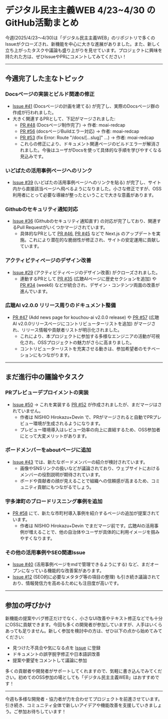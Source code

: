# デジタル民主主義WEB 4/23~4/30 のGitHub活動まとめ

今週(2025/4/23〜4/30)は「デジタル民主主義WEB」のリポジトリで多くのIssueがクローズされ、新機能を中心に大きな進展がありました。また、新しく立ち上がったタスクや議論も盛り上がりを見せています。プロジェクトに興味を持たれた方は、ぜひIssueやPRにコメントしてみてください！

---

## 今週完了した主なトピック

### Docsページの実装とビルド関連の修正  
- [Issue #41](https://github.com/digitaldemocracy2030/website/issues/41) (Docsページの計画を建てる) が完了し、実際のDocsページ群の作成が行われました。  
- 大きく関連するPRとして、下記がマージされました:  
  - [PR #48](https://github.com/digitaldemocracy2030/website/pull/48) (Docsページ制作完了) → 作者: moai-redcap  
  - [PR #56](https://github.com/digitaldemocracy2030/website/pull/56) (docsページBuildエラー対応) → 作者: moai-redcap  
  - [PR #53](https://github.com/digitaldemocracy2030/website/pull/53) (fix Error: Route "/docs/[...slug]" …) → 作者: moai-redcap  
  - これらの修正により、ドキュメント関連ページのビルドエラーが解消されました。今後はユーザがDocsを使って具体的な手順を学びやすくなる見込みです。

### いどばたの活用事例ページへのリンク
- [Issue #39](https://github.com/digitaldemocracy2030/website/issues/39) (いどばたの活用事例ページへのリンクを貼る) が完了し、サイト内から直接該当ページへ飛べるようになりました。小さな修正ですが、OSS利用者にとって必要な導線が整ったということで大きな意義があります。

### Githubのセキュリティ通知対応
- [Issue #36](https://github.com/digitaldemocracy2030/website/issues/36) (Githubのセキュリティ通知直す) の対応が完了しており、関連するPull Requestがいくつかマージされています。  
  - 具体的なPRとして [PR #46](https://github.com/digitaldemocracy2030/website/pull/46), [PR #45](https://github.com/digitaldemocracy2030/website/pull/45) などで Next.js のアップデートを実施。これにより潜在的な脆弱性が修正され、サイトの安定運用に貢献しています。

### アクティビティページのデザイン改善
- [Issue #29](https://github.com/digitaldemocracy2030/website/issues/29) (アクティビティページのデザイン改善) がクローズされました。  
  - 連動するPRとして [PR #35](https://github.com/digitaldemocracy2030/website/pull/35) (広聴AIページに歴史セクションを追加) や [PR #34](https://github.com/digitaldemocracy2030/website/pull/34) (week6) などが統合され、デザイン・コンテンツ両面の改善が進んでいます。  

### 広聴AI v2.0.0 リリース周りのドキュメント整備  
- [PR #47](https://github.com/digitaldemocracy2030/website/pull/47) (Add news page for kouchou-ai v2.0.0 release) や [PR #57](https://github.com/digitaldemocracy2030/website/pull/57) (広聴AI v2.0.0リリースページにコントリビューターリストを追加) がマージされ、リリース情報や貢献者リストが明示化されました。  
  - これにより、本プロジェクトに参加する多様なエンジニアの活動が可視化され、OSSプロジェクトの魅力がさらに高まりました。  
  - コントリビューターリストを充実させる動きは、参加希望者のモチベーションにもつながります。

---

## まだ進行中の議論やタスク

### PRプレビューデプロイメントの実装  
- [Issue #50](https://github.com/digitaldemocracy2030/website/issues/50) → これを実装する [PR #52](https://github.com/digitaldemocracy2030/website/pull/52) が作成されましたが、まだマージはされていません。  
  - 作者は NISHIO Hirokazu+Devin で、PRがマージされると自動でPRプレビュー環境が生成されるようになります。  
  - プレビュー環境導入はレビュー効率の向上に直結するため、OSS参加者にとって大変メリットがあります。

### ボードメンバーをaboutページに追加
- [Issue #43](https://github.com/digitaldemocracy2030/website/issues/43) では、新たなボードメンバーの紹介が検討されています。  
  - 画像やSNSリンクの扱いなどが議論されており、ウェブサイトにおけるメンバーの役割説明が期待されています。  
  - ボードや貢献者の顔が見えることで組織への信頼感が高まるため、コミュニティ貢献にもつながるでしょう。

### 宇多津町のブロードリスニング事例を追加
- [PR #58](https://github.com/digitaldemocracy2030/website/pull/58) にて、新たな市町村導入事例を紹介するページの追加が提案されています。  
  - 作者は NISHIO Hirokazu+Devin でまだマージ前です。広聴AIの活用事例が増えることで、他の自治体やユーザが具体的に利用イメージを掴みやすくなります。

### その他の活用事例やSEO関連Issue
- [Issue #40](https://github.com/digitaldemocracy2030/website/issues/40) (活用事例ページをmdで管理できるようにする) など、まだオープンになっている機能的な改善案があります。  
- [Issue #12](https://github.com/digitaldemocracy2030/website/issues/12) (SEO的に必要なメタタグ等の項目の整理) も引き続き議論されており、情報発信力を高めるためにも注目度が高いです。

---

## 参加の呼びかけ

新機能の提案やバグ修正だけでなく、小さなUI改善やテキスト修正などでも十分にOSSに貢献できます。今回も多くの開発者が参加していますが、人手はいくらあっても足りません。新しく参加を検討中の方は、ぜひ以下の点から始めてみてください:

- 見つけた不具合や気になる点を [Issue](https://github.com/digitaldemocracy2030/website/issues) に登録  
- ドキュメントの誤字脱字修正や日本語訳改善  
- 提案や要望をコメントして議論に参加  

多くの貢献者や開発者がサポートしてくれますので、気軽に書き込んでみてください。初めてのOSS参加の場としても「デジタル民主主義WEB」はおすすめです！

---

今週も多様な開発者・協力者が力を合わせてプロジェクトを前進させています。引き続き、コミュニティ全体で新しいアイデアや機能改善を支援していきましょう。ご参加お待ちしています！